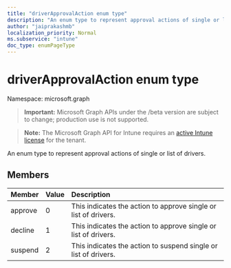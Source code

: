 ```yaml
---
title: "driverApprovalAction enum type"
description: "An enum type to represent approval actions of single or list of drivers."
author: "jaiprakashmb"
localization_priority: Normal
ms.subservice: "intune"
doc_type: enumPageType
---
```


# driverApprovalAction enum type

Namespace: microsoft.graph
> **Important:** Microsoft Graph APIs under the /beta version are subject to change; production use is not supported.

> **Note:** The Microsoft Graph API for Intune requires an [active Intune license](https://go.microsoft.com/fwlink/?linkid=839381) for the tenant.


An enum type to represent approval actions of single or list of drivers.

## Members
|Member|Value|Description|
|:---|:---|:---|
|approve|0|This indicates the action to approve single or list of drivers.|
|decline|1|This indicates the action to approve single or list of drivers.|
|suspend|2|This indicates the action to suspend single or list of drivers.|
